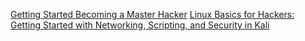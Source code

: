 [Getting Started Becoming a Master Hacker](https://www.amazon.com/Getting-Started-Becoming-Master-Hacker/dp/1711729299?keywords=getting+started+becoming+a+master+hacker&qid=1637240077&qsid=143-9766529-9892531&sr=8-1&sres=1711729299%2C1593278551%2C1788990552%2C1699667535%2CB0716MTGBB%2CB075H63XVY%2CB091ZJ5PWZ&srpt=ABIS_BOOK&linkCode=li2&tag=hackerarise-20&linkId=779378d48ca3fc6ead1df2db241bcc64&language=en_US&ref_=as_li_ss_il)
[Linux Basics for Hackers: Getting Started with Networking, Scripting, and Security in Kali](https://www.amazon.com/Linux-Basics-Hackers-Networking-Scripting-ebook/dp/B077WWRK8B/ref=sr_1_1?keywords=linux+basics+for+hackers&qid=1649044464&s=digital-text&sprefix=linux+basics+for+%2Cdigital-text%2C76&sr=1-1)
